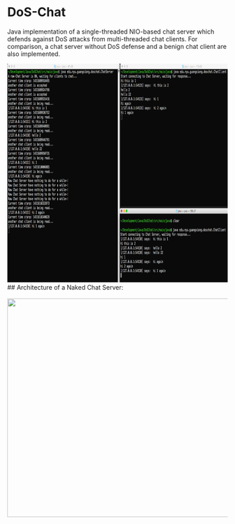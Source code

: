 # DoS-Chat

Java implementation of a single-threaded NIO-based chat server which defends against DoS attacks from multi-threaded chat clients. For comparison, a chat server without DoS defense and a benign chat client are also implemented.
<br>

<img src="./snapshots/normal.png" width="900px" height="500px" />
<br>
## Architecture of a Naked Chat Server:<br>
<br>
<img src="./snapshots/rawserver.png" width="900px" height="500px" />
